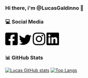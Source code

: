 ### Hi there, i'm @LucasGaldinno 👋

### :computer: Social Media

[<img src="/assets/facebook-square-brands.png" width="40" target="_blank">](https://www.facebook.com/Lucas.Galdino.com.br)
[<img src="/assets/twitter-brands.png" width="40" target="_blank">](https://twitter.com/LucaasGaldinno)
[<img src="/assets/instagram-brands.png" width="40" target="_blank">](https://www.instagram.com/lucaagaldinno/)
[<img src="/assets/linkedin-brands.png" width="40" target="_blank">]()

### :bar_chart: GitHub Stats

[![Lucas GitHub stats](https://github-readme-stats.vercel.app/api?username=LucasGaldinno&show_icons=true&theme=radical)](https://github.com/LucasGaldinno/github-readme-stats)
[![Top Langs](https://github-readme-stats.vercel.app/api/top-langs/?username=LucasGaldinno&layout=compact&theme=radical)](https://github.com/anuraghazra/github-readme-stats)

